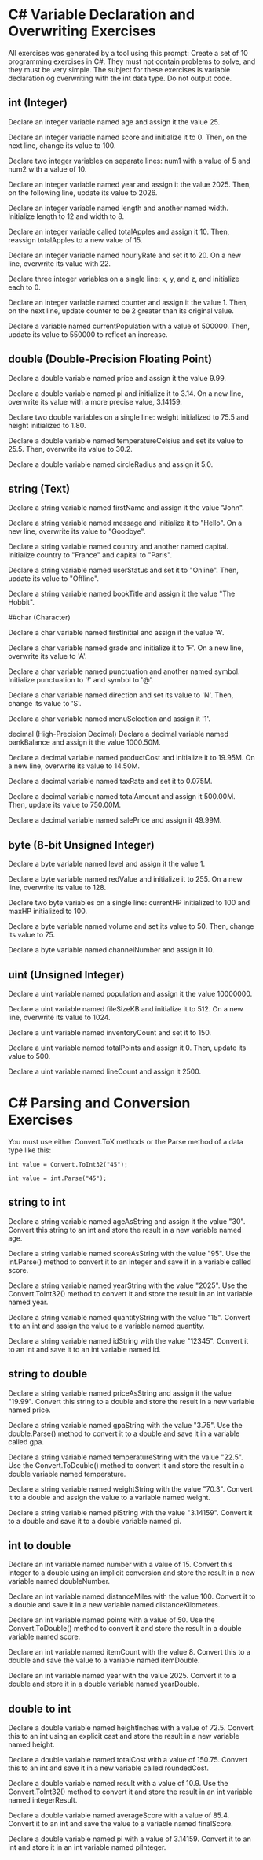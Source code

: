 # C# Variable Declaration and Overwriting Exercises

All exercises was generated by a tool using this prompt: Create a set of 10 programming exercises in C#. They must not contain problems to solve, and they must be very simple. The subject for these exercises is variable declaration og overwriting with the int data type. Do not output code. 

## int (Integer)

Declare an integer variable named age and assign it the value 25.

Declare an integer variable named score and initialize it to 0. Then, on the next line, change its value to 100.

Declare two integer variables on separate lines: num1 with a value of 5 and num2 with a value of 10.

Declare an integer variable named year and assign it the value 2025. Then, on the following line, update its value to 2026.

Declare an integer variable named length and another named width. Initialize length to 12 and width to 8.

Declare an integer variable called totalApples and assign it 10. Then, reassign totalApples to a new value of 15.

Declare an integer variable named hourlyRate and set it to 20. On a new line, overwrite its value with 22.

Declare three integer variables on a single line: x, y, and z, and initialize each to 0.

Declare an integer variable named counter and assign it the value 1. Then, on the next line, update counter to be 2 greater than its original value.

Declare a variable named currentPopulation with a value of 500000. Then, update its value to 550000 to reflect an increase.

## double (Double-Precision Floating Point)

Declare a double variable named price and assign it the value 9.99.

Declare a double variable named pi and initialize it to 3.14. On a new line, overwrite its value with a more precise value, 3.14159.

Declare two double variables on a single line: weight initialized to 75.5 and height initialized to 1.80.

Declare a double variable named temperatureCelsius and set its value to 25.5. Then, overwrite its value to 30.2.

Declare a double variable named circleRadius and assign it 5.0.

## string (Text)

Declare a string variable named firstName and assign it the value "John".

Declare a string variable named message and initialize it to "Hello". On a new line, overwrite its value to "Goodbye".

Declare a string variable named country and another named capital. Initialize country to "France" and capital to "Paris".

Declare a string variable named userStatus and set it to "Online". Then, update its value to "Offline".

Declare a string variable named bookTitle and assign it the value "The Hobbit".

##char (Character)

Declare a char variable named firstInitial and assign it the value 'A'.

Declare a char variable named grade and initialize it to 'F'. On a new line, overwrite its value to 'A'.

Declare a char variable named punctuation and another named symbol. Initialize punctuation to '!' and symbol to '@'.

Declare a char variable named direction and set its value to 'N'. Then, change its value to 'S'.

Declare a char variable named menuSelection and assign it '1'.

decimal (High-Precision Decimal)
Declare a decimal variable named bankBalance and assign it the value 1000.50M.

Declare a decimal variable named productCost and initialize it to 19.95M. On a new line, overwrite its value to 14.50M.

Declare a decimal variable named taxRate and set it to 0.075M.

Declare a decimal variable named totalAmount and assign it 500.00M. Then, update its value to 750.00M.

Declare a decimal variable named salePrice and assign it 49.99M.

## byte (8-bit Unsigned Integer)

Declare a byte variable named level and assign it the value 1.

Declare a byte variable named redValue and initialize it to 255. On a new line, overwrite its value to 128.

Declare two byte variables on a single line: currentHP initialized to 100 and maxHP initialized to 100.

Declare a byte variable named volume and set its value to 50. Then, change its value to 75.

Declare a byte variable named channelNumber and assign it 10.

## uint (Unsigned Integer)

Declare a uint variable named population and assign it the value 10000000.

Declare a uint variable named fileSizeKB and initialize it to 512. On a new line, overwrite its value to 1024.

Declare a uint variable named inventoryCount and set it to 150.

Declare a uint variable named totalPoints and assign it 0. Then, update its value to 500.

Declare a uint variable named lineCount and assign it 2500.

# C# Parsing and Conversion Exercises

You must use either Convert.ToX methods or the Parse method of a data type like this:

`int value = Convert.ToInt32("45");`

`int value = int.Parse("45");`

## string to int
Declare a string variable named ageAsString and assign it the value "30". Convert this string to an int and store the result in a new variable named age.

Declare a string variable named scoreAsString with the value "95". Use the int.Parse() method to convert it to an integer and save it in a variable called score.

Declare a string variable named yearString with the value "2025". Use the Convert.ToInt32() method to convert it and store the result in an int variable named year.

Declare a string variable named quantityString with the value "15". Convert it to an int and assign the value to a variable named quantity.

Declare a string variable named idString with the value "12345". Convert it to an int and save it to an int variable named id.

## string to double
Declare a string variable named priceAsString and assign it the value "19.99". Convert this string to a double and store the result in a new variable named price.

Declare a string variable named gpaString with the value "3.75". Use the double.Parse() method to convert it to a double and save it in a variable called gpa.

Declare a string variable named temperatureString with the value "22.5". Use the Convert.ToDouble() method to convert it and store the result in a double variable named temperature.

Declare a string variable named weightString with the value "70.3". Convert it to a double and assign the value to a variable named weight.

Declare a string variable named piString with the value "3.14159". Convert it to a double and save it to a double variable named pi.

## int to double
Declare an int variable named number with a value of 15. Convert this integer to a double using an implicit conversion and store the result in a new variable named doubleNumber.

Declare an int variable named distanceMiles with the value 100. Convert it to a double and save it in a new variable named distanceKilometers.

Declare an int variable named points with a value of 50. Use the Convert.ToDouble() method to convert it and store the result in a double variable named score.

Declare an int variable named itemCount with the value 8. Convert this to a double and save the value to a variable named itemDouble.

Declare an int variable named year with the value 2025. Convert it to a double and store it in a double variable named yearDouble.

## double to int
Declare a double variable named heightInches with a value of 72.5. Convert this to an int using an explicit cast and store the result in a new variable named height.

Declare a double variable named totalCost with a value of 150.75. Convert this to an int and save it in a new variable called roundedCost.

Declare a double variable named result with a value of 10.9. Use the Convert.ToInt32() method to convert it and store the result in an int variable named integerResult.

Declare a double variable named averageScore with a value of 85.4. Convert it to an int and save the value to a variable named finalScore.

Declare a double variable named pi with a value of 3.14159. Convert it to an int and store it in an int variable named piInteger.
